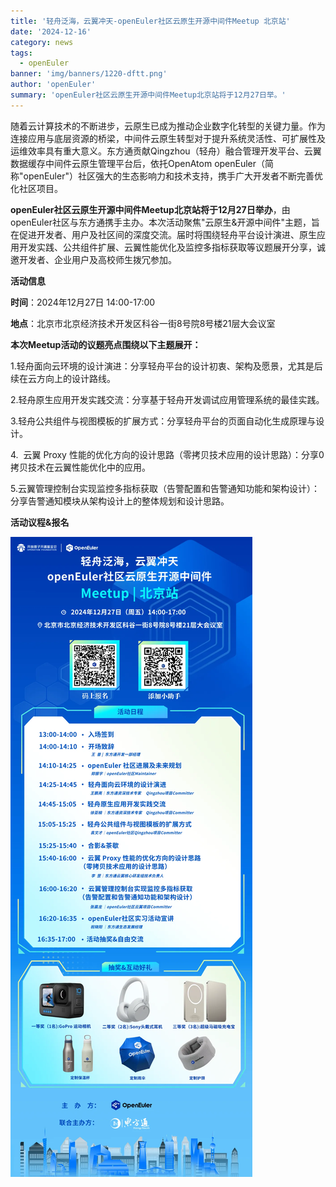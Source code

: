 ```yaml
---
title: '轻舟泛海，云翼冲天-openEuler社区云原生开源中间件Meetup 北京站'
date: '2024-12-16'
category: news
tags:
  - openEuler
banner: 'img/banners/1220-dftt.png'
author: 'openEuler'
summary: 'openEuler社区云原生开源中间件Meetup北京站将于12月27日举。'
---
```






随着云计算技术的不断进步，云原生已成为推动企业数字化转型的关键力量。作为连接应用与底层资源的桥梁，中间件云原生转型对于提升系统灵活性、可扩展性及运维效率具有重大意义。东方通贡献Qingzhou（轻舟）融合管理开发平台、云翼数据缓存中间件云原生管理平台后，依托OpenAtom
openEuler（简称\"openEuler\"）社区强大的生态影响力和技术支持，携手广大开发者不断完善优化社区项目。

**openEuler社区云原生开源中间件Meetup北京站将于12月27日举办**，由openEuler社区与东方通携手主办。本次活动聚焦"云原生&开源中间件"主题，旨在促进开发者、用户及社区间的深度交流。届时将围绕轻舟平台设计演进、原生应用开发实践、公共组件扩展、云翼性能优化及监控多指标获取等议题展开分享，诚邀开发者、企业用户及高校师生拨冗参加。

**活动信息**

**时间**：2024年12月27日 14:00-17:00

**地点**：北京市北京经济技术开发区科谷一街8号院8号楼21层大会议室

**本次Meetup活动的议题亮点围绕以下主题展开：**

1.轻舟面向云环境的设计演进：分享轻舟平台的设计初衷、架构及愿景，尤其是后续在云方向上的设计路线。

2.轻舟原生应用开发实践交流：分享基于轻舟开发调试应用管理系统的最佳实践。

3.轻舟公共组件与视图模板的扩展方式：分享轻舟平台的页面自动化生成原理与设计。

4\.  云翼 Proxy
性能的优化方向的设计思路（零拷贝技术应用的设计思路）：分享0拷贝技术在云翼性能优化中的应用。

5.云翼管理控制台实现监控多指标获取（告警配置和告警通知功能和架构设计）：分享告警通知模块从架构设计上的整体规划和设计思路。

**活动议程&报名**

![IMG\_256](./media/image1.webp)
